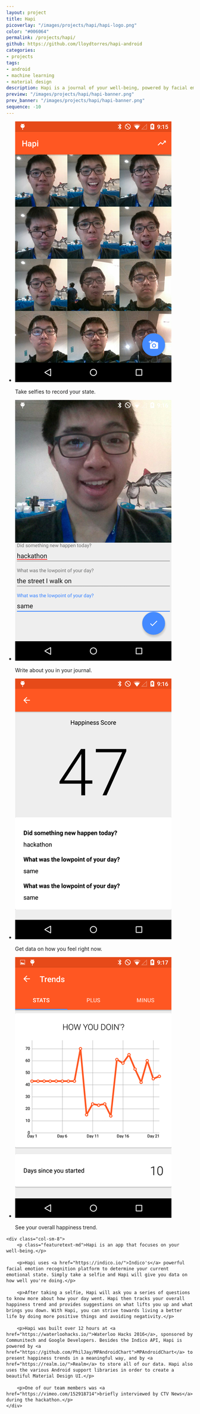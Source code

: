 ```yaml
---
layout: project
title: Hapi
picoverlay: "/images/projects/hapi/hapi-logo.png"
color: "#006064"
permalink: /projects/hapi/
github: https://github.com/lloydtorres/hapi-android
categories:
- projects
tags:
- android
- machine learning
- material design
description: Hapi is a journal of your well-being, powered by facial emotion recognition. Built at Waterloo Hacks 2016.
preview: "/images/projects/hapi/hapi-banner.png"
prev_banner: "/images/projects/hapi/hapi-banner.png"
sequence: -10
---
```


<div class="row">
    <div class="col-sm-4">
        <ul class="rslides">
            <li>
                <img src="/images/projects/hapi/hapi-main.png"/>
                <p class="caption">Take selfies to record your state.</p>
            </li>
            <li>
                <img src="/images/projects/hapi/hapi-journal.png" alt=""/>
                <p class="caption">Write about you in your journal.</p>
            </li>
            <li>
                <img src="/images/projects/hapi/hapi-score.png" alt=""/>
                <p class="caption">Get data on how you feel right now.</p>
            </li>
            <li>
                <img src="/images/projects/hapi/hapi-trends.png" alt=""/>
                <p class="caption">See your overall happiness trend.</p>
            </li>
        </ul>
    </div>

    <div class="col-sm-8">
        <p class="featuretext-md">Hapi is an app that focuses on your well-being.</p>

        <p>Hapi uses <a href="https://indico.io/">Indico's</a> powerful facial emotion recognition platform to determine your current emotional state. Simply take a selfie and Hapi will give you data on how well you're doing.</p>

        <p>After taking a selfie, Hapi will ask you a series of questions to know more about how your day went. Hapi then tracks your overall happiness trend and provides suggestions on what lifts you up and what brings you down. With Hapi, you can strive towards living a better life by doing more positive things and avoiding negativity.</p>

        <p>Hapi was built over 12 hours at <a href="https://waterloohacks.io/">Waterloo Hacks 2016</a>, sponsored by Communitech and Google Developers. Besides the Indico API, Hapi is powered by <a href="https://github.com/PhilJay/MPAndroidChart">MPAndroidChart</a> to present happiness trends in a meaningful way, and by <a href="https://realm.io/">Realm</a> to store all of our data. Hapi also uses the various Android support libraries in order to create a beautiful Material Design UI.</p>

        <p>One of our team members was <a href="https://vimeo.com/152918714">briefly interviewed by CTV News</a> during the hackathon.</p>
    </div>
</div>

<script>
$(function() {
    $(".rslides").responsiveSlides({timeout: 3500, maxwidth:200});
});
</script>
